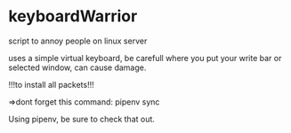 # keyboardWarrior 
script to annoy people on linux server

uses a simple virtual keyboard, be carefull where you put your write bar or selected window, can cause damage.

!!!to install all packets!!!

=>dont forget this command: pipenv sync

Using pipenv, be sure to check that out.
